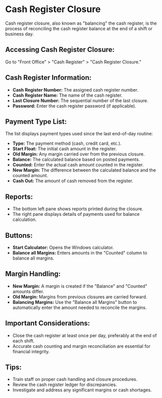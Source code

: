 # Cash Register Closure

Cash register closure, also known as "balancing" the cash register, is the process of reconciling the cash register balance at the end of a shift or business day.

## Accessing Cash Register Closure:

Go to "Front Office" > "Cash Register" > "Cash Register Closure."

## Cash Register Information:

* **Cash Register Number:** The assigned cash register number.
* **Cash Register Name:** The name of the cash register.
* **Last Closure Number:** The sequential number of the last closure.
* **Password:**  Enter the cash register password (if applicable).

## Payment Type List:

The list displays payment types used since the last end-of-day routine:

* **Type:**  The payment method (cash, credit card, etc.). 
* **Start Float:**  The initial cash amount in the register. 
* **Old Margin:**  Any margin carried over from the previous closure. 
* **Balance:** The calculated balance based on posted payments.
* **Counted:** Enter the actual cash amount counted in the register.
* **New Margin:**  The difference between the calculated balance and the counted amount.
* **Cash Out:**  The amount of cash removed from the register.

## Reports:

* The bottom left pane shows reports printed during the closure. 
* The right pane displays details of payments used for balance calculation.

## Buttons:

* **Start Calculator:**  Opens the Windows calculator.
* **Balance all Margins:** Enters amounts in the "Counted" column to balance all margins.

## Margin Handling:

* **New Margin:**  A margin is created if the "Balance" and "Counted" amounts differ.
* **Old Margin:** Margins from previous closures are carried forward.
* **Balancing Margins:** Use the "Balance all Margins" button to automatically enter the amount needed to reconcile the margins.

## Important Considerations:

* Close the cash register at least once per day, preferably at the end of each shift. 
* Accurate cash counting and margin reconciliation are essential for financial integrity.

## Tips:

* Train staff on proper cash handling and closure procedures. 
* Review the cash register ledger for discrepancies.
* Investigate and address any significant margins or cash shortages.